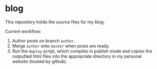 blog
====
This repository holds the source files for my blog.

Current workflow:
1) Author posts on branch `author`.
2) Merge `author` onto `master` when posts are ready.
3) Run the `deploy` script, which compiles in publish mode and copies the
    outputted html files into the appropriate directory in my personal
    website (hosted by github).
